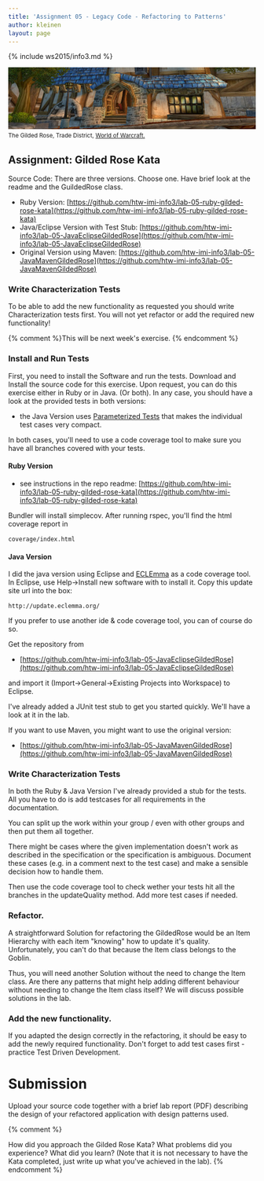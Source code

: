 ```yaml
---
title: 'Assignment 05 - Legacy Code - Refactoring to Patterns'
author: kleinen
layout: page
---
```

{% include ws2015/info3.md %}

![The Gilded Rose](images/The_Gilded_Rose.jpg)
<small class = "float-right">The Gilded Rose, Trade District, [World of Warcraft.](http://www.wowwiki.com/Gilded_Rose)</small>

## Assignment: Gilded Rose Kata

Source Code: There are three versions. Choose one. Have brief look at the
readme and the GuildedRose class.


* Ruby Version: [https://github.com/htw-imi-info3/lab-05-ruby-gilded-rose-kata](https://github.com/htw-imi-info3/lab-05-ruby-gilded-rose-kata)
* Java/Eclipse Version with Test Stub: [https://github.com/htw-imi-info3/lab-05-JavaEclipseGildedRose](https://github.com/htw-imi-info3/lab-05-JavaEclipseGildedRose)
* Original Version using Maven: [https://github.com/htw-imi-info3/lab-05-JavaMavenGildedRose](https://github.com/htw-imi-info3/lab-05-JavaMavenGildedRose) 

### Write Characterization Tests

To be able to add the new functionality as requested you should write
Characterization tests first.
You will not yet refactor or add the required new functionality!

{% comment %}This will be next week's exercise. {% endcomment %}

### Install and Run Tests
First, you need to install the Software and run the tests.
Download and Install the source code for this exercise. Upon request, you can do this exercise either in Ruby or in Java. (Or both).
In any case, you should have a look at the provided tests in both versions:

* the Java Version uses [Parameterized Tests](http://junit.sourceforge.net/javadoc_40/org/junit/runners/Parameterized.html) that makes the individual test cases very compact.

In both cases, you'll need to use a code coverage tool to make sure you have all
branches covered with your tests.

#### Ruby Version

* see instructions in the repo readme:  [https://github.com/htw-imi-info3/lab-05-ruby-gilded-rose-kata](https://github.com/htw-imi-info3/lab-05-ruby-gilded-rose-kata)

Bundler will install simplecov. After running rspec, you'll find the html coverage report in

    coverage/index.html

#### Java Version

I did the java version using Eclipse and [ECLEmma](http://eclemma.org/)
as a code coverage tool. In Eclipse, use Help->Install new software with to install
it. Copy this update site url into the box:

    http://update.eclemma.org/

If you prefer to use another ide & code coverage tool, you can of course do so.

Get the repository from

 * [https://github.com/htw-imi-info3/lab-05-JavaEclipseGildedRose](https://github.com/htw-imi-info3/lab-05-JavaEclipseGildedRose)


and import it (Import->General->Existing Projects into Workspace) to Eclipse.

I've already added a JUnit test stub to get you started quickly. We'll have a
look at it in the lab.

If you want to use Maven, you might want to use the original version:

* [https://github.com/htw-imi-info3/lab-05-JavaMavenGildedRose](https://github.com/htw-imi-info3/lab-05-JavaMavenGildedRose)

### Write Characterization Tests
In both the Ruby & Java Version I've already provided a stub for the tests.
All you have to do is add testcases for all requirements in the documentation.

You can split up the work within your group / even with other groups and then put
them all together.

There might be cases where the given implementation doesn't work as described in the
specification or the specification is ambiguous. Document these cases (e.g. in a
comment next to the test case) and make a sensible decision how to handle them.

Then use the code coverage tool to check wether your tests hit all the branches
in the updateQuality method. Add more test cases if needed.

### Refactor.

A straightforward Solution for refactoring the GildedRose would be an Item
Hierarchy with each item  "knowing" how to update it's quality.
Unfortunately, you can't do that because the Item class belongs to the Goblin.

Thus, you will need another Solution without the need to change the Item class. Are there any patterns that might help adding different behaviour without needing to change the Item class itself?
We will discuss possible solutions in the lab.

### Add the new functionality.

If you adapted the design correctly in the refactoring, it should be easy to add
the newly required functionality. Don't forget to add test cases first - practice
Test Driven Development.

# Submission

Upload your source code together with a brief lab report (PDF) describing the
design of your refactored application with design patterns used.


{% comment %}

How did you approach the Gilded Rose Kata? What problems did you experience?
 What did you learn? (Note that it is not necessary to have the Kata completed,
  just write up what you've achieved in the lab).
{% endcomment %}
